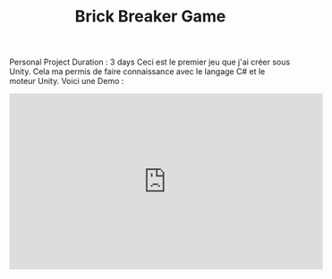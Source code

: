 ﻿---
title: Brick Breaker Game
publishDate: 2023-10-02 00:00:00
img: /nadirniodil.github.io/assets/Brick-breaker.jpg
description: |


---
Personal Project
Duration : 3 days 
Ceci est le premier jeu que j'ai créer sous Unity.
Cela ma permis de faire connaissance avec le langage C# et le moteur Unity.
Voici une Demo :
<iframe width="560" height="315" src="https://www.youtube.com/embed/SZH8ALFxjts?si=J_Lhazrrh-RH6Cdx" title="YouTube video player" frameborder="0" allow="accelerometer; autoplay; clipboard-write; encrypted-media; gyroscope; picture-in-picture; web-share" referrerpolicy="strict-origin-when-cross-origin" allowfullscreen></iframe>
